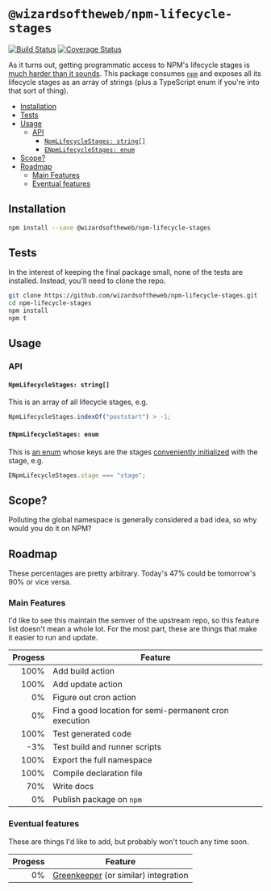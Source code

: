# `@wizardsoftheweb/npm-lifecycle-stages`

[![Build Status](https://travis-ci.org/wizardsoftheweb/npm-lifecycle-stages.svg?branch=master)](https://travis-ci.org/wizardsoftheweb/npm-lifecycle-stages) [![Coverage Status](https://coveralls.io/repos/github/wizardsoftheweb/npm-lifecycle-stages/badge.svg?branch=master)](https://coveralls.io/github/wizardsoftheweb/npm-lifecycle-stages?branch=master)

As it turns out, getting programmatic access to NPM's lifecycle stages is [much harder than it sounds](https://blog.wizardsoftheweb.pro/npm-lifecycle-stages-a-study). This package consumes [`npm`](https://www.npmjs.com/package/npm) and exposes all its lifecycle stages as an array of strings (plus a TypeScript enum if you're into that sort of thing).

<!-- MarkdownTOC -->

- [Installation](#installation)
- [Tests](#tests)
- [Usage](#usage)
    - [API](#api)
        - [`NpmLifecycleStages: string[]`](#npmlifecyclestagesstring)
        - [`ENpmLifecycleStages: enum`](#enpmlifecyclestagesenum)
- [Scope?](#scope)
- [Roadmap](#roadmap)
    - [Main Features](#mainfeatures)
    - [Eventual features](#eventualfeatures)

<!-- /MarkdownTOC -->

## Installation

```bash
npm install --save @wizardsoftheweb/npm-lifecycle-stages
```

## Tests

In the interest of keeping the final package small, none of the tests are installed. Instead, you'll need to clone the repo.
```bash
git clone https://github.com/wizardsoftheweb/npm-lifecycle-stages.git
cd npm-lifecycle-stages
npm install
npm t
```

## Usage

### API

#### `NpmLifecycleStages: string[]`

This is an array of all lifecycle stages, e.g.
```TypeScript
NpmLifecycleStages.indexOf("poststart") > -1;
```

#### `ENpmLifecycleStages: enum`

This is [an enum](https://www.typescriptlang.org/docs/handbook/enums.html) whose keys are the stages [conveniently initialized](https://www.typescriptlang.org/docs/handbook/enums.html#string-enums) with the stage, e.g.
```TypeScript
ENpmLifecycleStages.stage === "stage";
```

## Scope?

Polluting the global namespace is generally considered a bad idea, so why would you do it on NPM?

## Roadmap

These percentages are pretty arbitrary. Today's 47% could be tomorrow's 90% or vice versa.

### Main Features

I'd like to see this maintain the semver of the upstream repo, so this feature list doesn't mean a whole lot. For the most part, these are things that make it easier to run and update.

| Progess | Feature |
| ------: | ------- |
|    100% | Add build action |
|    100% | Add update action |
|      0% | Figure out cron action |
|      0% | Find a good location for semi-permanent cron execution |
|    100% | Test generated code |
|     -3% | Test build and runner scripts |
|    100% | Export the full namespace |
|    100% | Compile declaration file |
|     70% | Write docs |
|      0% | Publish package on `npm` |

### Eventual features

These are things I'd like to add, but probably won't touch any time soon.

| Progess | Feature |
| ------: | ------- |
|      0% | [Greenkeeper](https://greenkeeper.io/) (or similar) integration |
